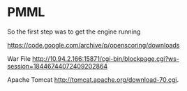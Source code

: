 # PMML
So the first step was to get the engine running

https://code.google.com/archive/p/openscoring/downloads

War File
http://10.94.2.166:15871/cgi-bin/blockpage.cgi?ws-session=18446744072409202864

Apache Tomcat
http://tomcat.apache.org/download-70.cgi.

